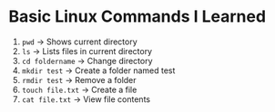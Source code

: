 # Basic Linux Commands I Learned

1. `pwd` → Shows current directory  
2. `ls` → Lists files in current directory  
3. `cd foldername` → Change directory  
4. `mkdir test` → Create a folder named test  
5. `rmdir test` → Remove a folder  
6. `touch file.txt` → Create a file  
7. `cat file.txt` → View file contents  
